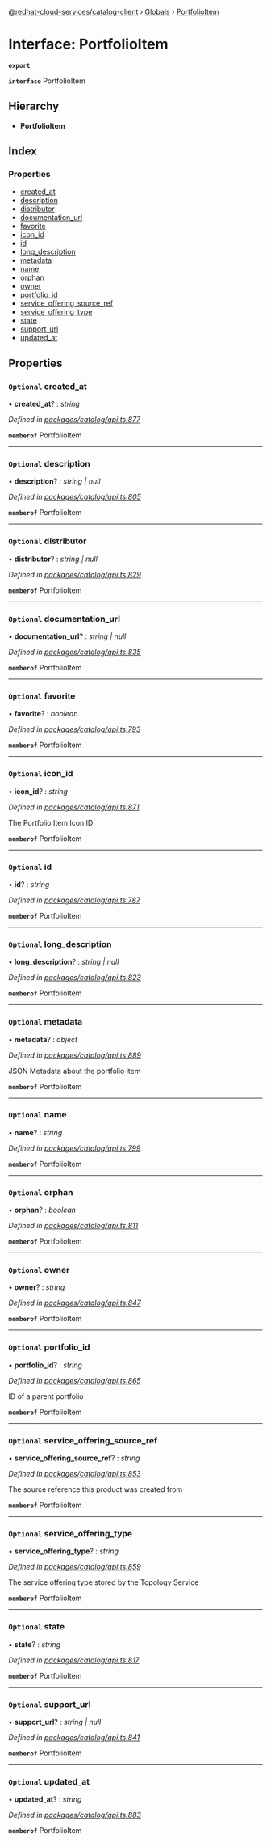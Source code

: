 [@redhat-cloud-services/catalog-client](../README.md) › [Globals](../globals.md) › [PortfolioItem](portfolioitem.md)

# Interface: PortfolioItem

**`export`** 

**`interface`** PortfolioItem

## Hierarchy

* **PortfolioItem**

## Index

### Properties

* [created_at](portfolioitem.md#optional-created_at)
* [description](portfolioitem.md#optional-description)
* [distributor](portfolioitem.md#optional-distributor)
* [documentation_url](portfolioitem.md#optional-documentation_url)
* [favorite](portfolioitem.md#optional-favorite)
* [icon_id](portfolioitem.md#optional-icon_id)
* [id](portfolioitem.md#optional-id)
* [long_description](portfolioitem.md#optional-long_description)
* [metadata](portfolioitem.md#optional-metadata)
* [name](portfolioitem.md#optional-name)
* [orphan](portfolioitem.md#optional-orphan)
* [owner](portfolioitem.md#optional-owner)
* [portfolio_id](portfolioitem.md#optional-portfolio_id)
* [service_offering_source_ref](portfolioitem.md#optional-service_offering_source_ref)
* [service_offering_type](portfolioitem.md#optional-service_offering_type)
* [state](portfolioitem.md#optional-state)
* [support_url](portfolioitem.md#optional-support_url)
* [updated_at](portfolioitem.md#optional-updated_at)

## Properties

### `Optional` created_at

• **created_at**? : *string*

*Defined in [packages/catalog/api.ts:877](https://github.com/leSamo/javascript-clients/blob/master/packages/catalog/api.ts#L877)*

**`memberof`** PortfolioItem

___

### `Optional` description

• **description**? : *string | null*

*Defined in [packages/catalog/api.ts:805](https://github.com/leSamo/javascript-clients/blob/master/packages/catalog/api.ts#L805)*

**`memberof`** PortfolioItem

___

### `Optional` distributor

• **distributor**? : *string | null*

*Defined in [packages/catalog/api.ts:829](https://github.com/leSamo/javascript-clients/blob/master/packages/catalog/api.ts#L829)*

**`memberof`** PortfolioItem

___

### `Optional` documentation_url

• **documentation_url**? : *string | null*

*Defined in [packages/catalog/api.ts:835](https://github.com/leSamo/javascript-clients/blob/master/packages/catalog/api.ts#L835)*

**`memberof`** PortfolioItem

___

### `Optional` favorite

• **favorite**? : *boolean*

*Defined in [packages/catalog/api.ts:793](https://github.com/leSamo/javascript-clients/blob/master/packages/catalog/api.ts#L793)*

**`memberof`** PortfolioItem

___

### `Optional` icon_id

• **icon_id**? : *string*

*Defined in [packages/catalog/api.ts:871](https://github.com/leSamo/javascript-clients/blob/master/packages/catalog/api.ts#L871)*

The Portfolio Item Icon ID

**`memberof`** PortfolioItem

___

### `Optional` id

• **id**? : *string*

*Defined in [packages/catalog/api.ts:787](https://github.com/leSamo/javascript-clients/blob/master/packages/catalog/api.ts#L787)*

**`memberof`** PortfolioItem

___

### `Optional` long_description

• **long_description**? : *string | null*

*Defined in [packages/catalog/api.ts:823](https://github.com/leSamo/javascript-clients/blob/master/packages/catalog/api.ts#L823)*

**`memberof`** PortfolioItem

___

### `Optional` metadata

• **metadata**? : *object*

*Defined in [packages/catalog/api.ts:889](https://github.com/leSamo/javascript-clients/blob/master/packages/catalog/api.ts#L889)*

JSON Metadata about the portfolio item

**`memberof`** PortfolioItem

___

### `Optional` name

• **name**? : *string*

*Defined in [packages/catalog/api.ts:799](https://github.com/leSamo/javascript-clients/blob/master/packages/catalog/api.ts#L799)*

**`memberof`** PortfolioItem

___

### `Optional` orphan

• **orphan**? : *boolean*

*Defined in [packages/catalog/api.ts:811](https://github.com/leSamo/javascript-clients/blob/master/packages/catalog/api.ts#L811)*

**`memberof`** PortfolioItem

___

### `Optional` owner

• **owner**? : *string*

*Defined in [packages/catalog/api.ts:847](https://github.com/leSamo/javascript-clients/blob/master/packages/catalog/api.ts#L847)*

**`memberof`** PortfolioItem

___

### `Optional` portfolio_id

• **portfolio_id**? : *string*

*Defined in [packages/catalog/api.ts:865](https://github.com/leSamo/javascript-clients/blob/master/packages/catalog/api.ts#L865)*

ID of a parent portfolio

**`memberof`** PortfolioItem

___

### `Optional` service_offering_source_ref

• **service_offering_source_ref**? : *string*

*Defined in [packages/catalog/api.ts:853](https://github.com/leSamo/javascript-clients/blob/master/packages/catalog/api.ts#L853)*

The source reference this product was created from

**`memberof`** PortfolioItem

___

### `Optional` service_offering_type

• **service_offering_type**? : *string*

*Defined in [packages/catalog/api.ts:859](https://github.com/leSamo/javascript-clients/blob/master/packages/catalog/api.ts#L859)*

The service offering type stored by the Topology Service

**`memberof`** PortfolioItem

___

### `Optional` state

• **state**? : *string*

*Defined in [packages/catalog/api.ts:817](https://github.com/leSamo/javascript-clients/blob/master/packages/catalog/api.ts#L817)*

**`memberof`** PortfolioItem

___

### `Optional` support_url

• **support_url**? : *string | null*

*Defined in [packages/catalog/api.ts:841](https://github.com/leSamo/javascript-clients/blob/master/packages/catalog/api.ts#L841)*

**`memberof`** PortfolioItem

___

### `Optional` updated_at

• **updated_at**? : *string*

*Defined in [packages/catalog/api.ts:883](https://github.com/leSamo/javascript-clients/blob/master/packages/catalog/api.ts#L883)*

**`memberof`** PortfolioItem
